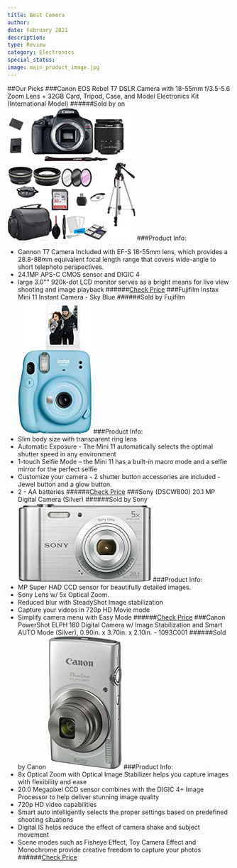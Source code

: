 ```yaml
---
title: Best Camera
author: 
date: February 2021
description: 
type: Review
category: Electronics
special_status: 
image: main_product_image.jpg
---
```

##Our Picks
###Canon EOS Rebel T7 DSLR Camera with 18-55mm f/3.5-5.6 Zoom Lens + 32GB Card, Tripod, Case, and Model Electronics Kit (International Model)
######Sold by on
![Canon EOS Rebel T7 DSLR Camera with 18-55mm f/3.5-5.6 Zoom Lens + 32GB Card, Tripod, Case, and Model Electronics Kit (International Model)](./CanonEOS.jpeg)
###Product Info:
- Cannon T7 Camera Included with EF-S 18-55mm lens, which provides a 28.8-88mm equivalent focal length range that covers wide-angle to short telephoto perspectives.
- 24.1MP APS-C CMOS sensor and DIGIC 4
- large 3.0"" 920k-dot LCD monitor serves as a bright means for live view shooting and image playback
######[Check Price](https://www.amazon.com/gp/slredirect/picassoRedirect.html/ref=pa_sp_atf_aps_sr_pg1_1?ie=UTF8&adId=A02670922ER8EBWTLHHTC&url=%2FCanon-18-55mm-3-5-5-6-Electronics-International%2Fdp%2FB08RWNKK8T%2Fref%3Dsr_1_2_sspa%3Fdchild%3D1%26keywords%3Dcamera%26qid%3D1613578657%26sr%3D8-2-spons%26psc%3D1&qualifier=1613578657&id=1706219262971266&widgetName=sp_atf)
###Fujifilm Instax Mini 11 Instant Camera - Sky Blue
######Sold by Fujifilm
![Fujifilm Instax Mini 11 Instant Camera - Sky Blue](./FujifilmI.jpeg)
###Product Info:
- Slim body size with transparent ring lens
- Automatic Exposure - The Mini 11 automatically selects the optimal shutter speed in any environment
- 1-touch Selfie Mode – the Mini 11 has a built-in macro mode and a selfie mirror for the perfect selfie
- Customize your camera - 2 shutter button accessories are included - Jewel button and a glow button.
- 2 - AA batteries
######[Check Price](https://www.amazon.com/Fujifilm-Instax-Mini-Instant-Camera/dp/B08527W1MF/ref=sr_1_3?dchild=1&keywords=camera&qid=1613578657&sr=8-3)
###Sony (DSCW800) 20.1 MP Digital Camera (Silver)
######Sold by Sony
![Sony (DSCW800) 20.1 MP Digital Camera (Silver)](./SonyDSCW.jpeg)
###Product Info:
- MP Super HAD CCD sensor for beautifully detailed images.
- Sony Lens w/ 5x Optical Zoom.
- Reduced blur with SteadyShot Image stabilization
- Capture your videos in 720p HD Movie mode
- Simplify camera menu with Easy Mode
######[Check Price](https://www.amazon.com/Sony-DSCW800-Digital-Camera-Silver/dp/B00I8BIC9E/ref=sxin_9_ac_d_pm?ac_md=4-1-QmV0d2VlbiAkMTAwIGFuZCAkMTI1-ac_d_pm&cv_ct_cx=camera&dchild=1&keywords=camera&pd_rd_i=B00I8BIC9E&pd_rd_r=0f50a2c1-2bcb-47f4-81b8-ef72adc0a26d&pd_rd_w=lsGMG&pd_rd_wg=eo2sC&pf_rd_p=b8a3424f-361f-485a-93dc-8cddc4fba0a1&pf_rd_r=Q4S9NAPJHMKCF3012GS6&psc=1&qid=1613578657&sr=1-2-22d05c05-1231-4126-b7c4-3e7a9c0027d0)
###Canon PowerShot ELPH 180 Digital Camera w/ Image Stabilization and Smart AUTO Mode (Silver), 0.90in. x 3.70in. x 2.10in. - 1093C001
######Sold by Canon
![Canon PowerShot ELPH 180 Digital Camera w/ Image Stabilization and Smart AUTO Mode (Silver), 0.90in. x 3.70in. x 2.10in. - 1093C001](./CanonPowe.jpeg)
###Product Info:
- 8x Optical Zoom with Optical Image Stabilizer helps you capture images with flexibility and ease
- 20.0 Megapixel CCD sensor combines with the DIGIC 4+ Image Processor to help deliver stunning image quality
- 720p HD video capabilities
- Smart auto intelligently selects the proper settings based on predefined shooting situations
- Digital IS helps reduce the effect of camera shake and subject movement
- Scene modes such as Fisheye Effect, Toy Camera Effect and Monochrome provide creative freedom to capture your photos
######[Check Price](https://www.amazon.com/Canon-PowerShot-Digital-Camera-Stabilization/dp/B019UDHOMO/ref=sxin_9_ac_d_pm?ac_md=5-2-QmV0d2VlbiAkMTI1IGFuZCAkNDAw-ac_d_pm&cv_ct_cx=camera&dchild=1&keywords=camera&pd_rd_i=B019UDHOMO&pd_rd_r=0f50a2c1-2bcb-47f4-81b8-ef72adc0a26d&pd_rd_w=lsGMG&pd_rd_wg=eo2sC&pf_rd_p=b8a3424f-361f-485a-93dc-8cddc4fba0a1&pf_rd_r=Q4S9NAPJHMKCF3012GS6&psc=1&qid=1613578657&sr=1-3-22d05c05-1231-4126-b7c4-3e7a9c0027d0)
